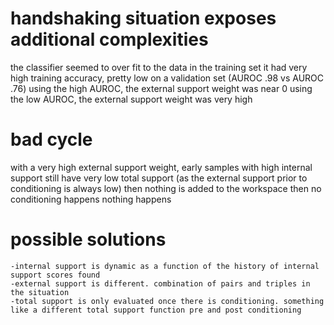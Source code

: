 # handshaking situation exposes additional complexities
the classifier seemed to over fit to the data in the training set
it had very high training accuracy, pretty low on a validation set (AUROC .98 vs AUROC .76)
using the high AUROC, the external support weight was near 0
using the low AUROC, the external support weight was very high

# bad cycle
with a very high external support weight, early samples with high internal support still have very low total support (as the external support prior to conditioning is always low)
then nothing is added to the workspace
then no conditioning happens
nothing happens

# possible solutions
	-internal support is dynamic as a function of the history of internal support scores found
	-external support is different. combination of pairs and triples in the situation
	-total support is only evaluated once there is conditioning. something like a different total support function pre and post conditioning


